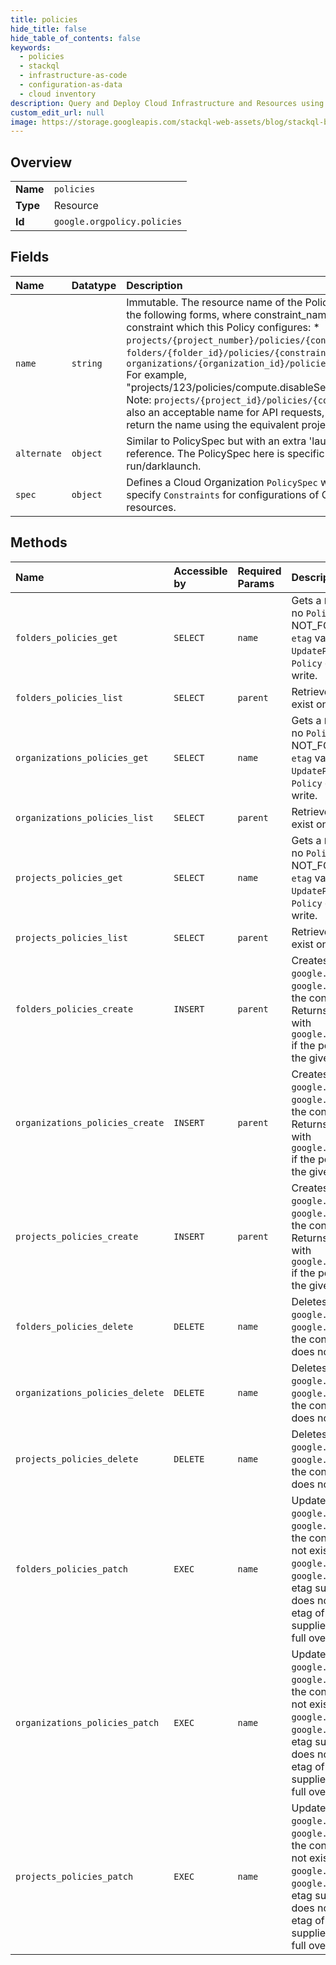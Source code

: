 ```yaml
---
title: policies
hide_title: false
hide_table_of_contents: false
keywords:
  - policies
  - stackql
  - infrastructure-as-code
  - configuration-as-data
  - cloud inventory
description: Query and Deploy Cloud Infrastructure and Resources using SQL
custom_edit_url: null
image: https://storage.googleapis.com/stackql-web-assets/blog/stackql-blog-post-featured-image.png
---
```

  
    

## Overview
<table><tbody>
<tr><td><b>Name</b></td><td><code>policies</code></td></tr>
<tr><td><b>Type</b></td><td>Resource</td></tr>
<tr><td><b>Id</b></td><td><code>google.orgpolicy.policies</code></td></tr>
</tbody></table>

## Fields
| Name | Datatype | Description |
|:-----|:---------|:------------|
| `name` | `string` | Immutable. The resource name of the Policy. Must be one of the following forms, where constraint_name is the name of the constraint which this Policy configures: * `projects/{project_number}/policies/{constraint_name}` * `folders/{folder_id}/policies/{constraint_name}` * `organizations/{organization_id}/policies/{constraint_name}` For example, "projects/123/policies/compute.disableSerialPortAccess". Note: `projects/{project_id}/policies/{constraint_name}` is also an acceptable name for API requests, but responses will return the name using the equivalent project number. |
| `alternate` | `object` | Similar to PolicySpec but with an extra 'launch' field for launch reference. The PolicySpec here is specific for dry-run/darklaunch. |
| `spec` | `object` | Defines a Cloud Organization `PolicySpec` which is used to specify `Constraints` for configurations of Cloud Platform resources. |
## Methods
| Name | Accessible by | Required Params | Description |
|:-----|:--------------|:----------------|:------------|
| `folders_policies_get` | `SELECT` | `name` | Gets a `Policy` on a resource. If no `Policy` is set on the resource, NOT_FOUND is returned. The `etag` value can be used with `UpdatePolicy()` to update a `Policy` during read-modify-write. |
| `folders_policies_list` | `SELECT` | `parent` | Retrieves all of the `Policies` that exist on a particular resource. |
| `organizations_policies_get` | `SELECT` | `name` | Gets a `Policy` on a resource. If no `Policy` is set on the resource, NOT_FOUND is returned. The `etag` value can be used with `UpdatePolicy()` to update a `Policy` during read-modify-write. |
| `organizations_policies_list` | `SELECT` | `parent` | Retrieves all of the `Policies` that exist on a particular resource. |
| `projects_policies_get` | `SELECT` | `name` | Gets a `Policy` on a resource. If no `Policy` is set on the resource, NOT_FOUND is returned. The `etag` value can be used with `UpdatePolicy()` to update a `Policy` during read-modify-write. |
| `projects_policies_list` | `SELECT` | `parent` | Retrieves all of the `Policies` that exist on a particular resource. |
| `folders_policies_create` | `INSERT` | `parent` | Creates a Policy. Returns a `google.rpc.Status` with `google.rpc.Code.NOT_FOUND` if the constraint does not exist. Returns a `google.rpc.Status` with `google.rpc.Code.ALREADY_EXISTS` if the policy already exists on the given Cloud resource. |
| `organizations_policies_create` | `INSERT` | `parent` | Creates a Policy. Returns a `google.rpc.Status` with `google.rpc.Code.NOT_FOUND` if the constraint does not exist. Returns a `google.rpc.Status` with `google.rpc.Code.ALREADY_EXISTS` if the policy already exists on the given Cloud resource. |
| `projects_policies_create` | `INSERT` | `parent` | Creates a Policy. Returns a `google.rpc.Status` with `google.rpc.Code.NOT_FOUND` if the constraint does not exist. Returns a `google.rpc.Status` with `google.rpc.Code.ALREADY_EXISTS` if the policy already exists on the given Cloud resource. |
| `folders_policies_delete` | `DELETE` | `name` | Deletes a Policy. Returns a `google.rpc.Status` with `google.rpc.Code.NOT_FOUND` if the constraint or Org Policy does not exist. |
| `organizations_policies_delete` | `DELETE` | `name` | Deletes a Policy. Returns a `google.rpc.Status` with `google.rpc.Code.NOT_FOUND` if the constraint or Org Policy does not exist. |
| `projects_policies_delete` | `DELETE` | `name` | Deletes a Policy. Returns a `google.rpc.Status` with `google.rpc.Code.NOT_FOUND` if the constraint or Org Policy does not exist. |
| `folders_policies_patch` | `EXEC` | `name` | Updates a Policy. Returns a `google.rpc.Status` with `google.rpc.Code.NOT_FOUND` if the constraint or the policy do not exist. Returns a `google.rpc.Status` with `google.rpc.Code.ABORTED` if the etag supplied in the request does not match the persisted etag of the policy Note: the supplied policy will perform a full overwrite of all fields. |
| `organizations_policies_patch` | `EXEC` | `name` | Updates a Policy. Returns a `google.rpc.Status` with `google.rpc.Code.NOT_FOUND` if the constraint or the policy do not exist. Returns a `google.rpc.Status` with `google.rpc.Code.ABORTED` if the etag supplied in the request does not match the persisted etag of the policy Note: the supplied policy will perform a full overwrite of all fields. |
| `projects_policies_patch` | `EXEC` | `name` | Updates a Policy. Returns a `google.rpc.Status` with `google.rpc.Code.NOT_FOUND` if the constraint or the policy do not exist. Returns a `google.rpc.Status` with `google.rpc.Code.ABORTED` if the etag supplied in the request does not match the persisted etag of the policy Note: the supplied policy will perform a full overwrite of all fields. |
